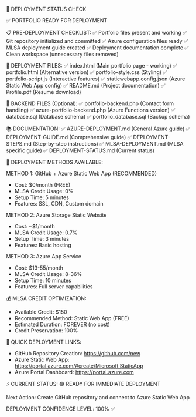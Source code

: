 🚀 DEPLOYMENT STATUS CHECK

✅ PORTFOLIO READY FOR DEPLOYMENT

📋 PRE-DEPLOYMENT CHECKLIST:
✅ Portfolio files present and working
✅ Git repository initialized and committed
✅ Azure configuration files ready
✅ MLSA deployment guide created
✅ Deployment documentation complete
✅ Clean workspace (unnecessary files removed)

📁 DEPLOYMENT FILES:
✅ index.html (Main portfolio page - working)
✅ portfolio.html (Alternative version)
✅ portfolio-style.css (Styling)
✅ portfolio-script.js (Interactive features)
✅ staticwebapp.config.json (Azure Static Web App config)
✅ README.md (Project documentation)
✅ Profile.pdf (Resume download)

🔧 BACKEND FILES (Optional):
✅ portfolio-backend.php (Contact form handling)
✅ azure-portfolio-backend.php (Azure Functions version)
✅ database.sql (Database schema)
✅ portfolio_database.sql (Backup schema)

📚 DOCUMENTATION:
✅ AZURE-DEPLOYMENT.md (General Azure guide)
✅ DEPLOYMENT-GUIDE.md (Comprehensive guide)
✅ DEPLOYMENT-STEPS.md (Step-by-step instructions)
✅ MLSA-DEPLOYMENT.md (MLSA specific guide)
✅ DEPLOYMENT-STATUS.md (Current status)

🎯 DEPLOYMENT METHODS AVAILABLE:

METHOD 1: GitHub + Azure Static Web App (RECOMMENDED)
- Cost: $0/month (FREE)
- MLSA Credit Usage: 0%
- Setup Time: 5 minutes
- Features: SSL, CDN, Custom domain

METHOD 2: Azure Storage Static Website
- Cost: ~$1/month
- MLSA Credit Usage: 0.7%
- Setup Time: 3 minutes
- Features: Basic hosting

METHOD 3: Azure App Service
- Cost: $13-55/month
- MLSA Credit Usage: 8-36%
- Setup Time: 10 minutes
- Features: Full server capabilities

💰 MLSA CREDIT OPTIMIZATION:
- Available Credit: $150
- Recommended Method: Static Web App (FREE)
- Estimated Duration: FOREVER (no cost)
- Credit Preservation: 100%

🔗 QUICK DEPLOYMENT LINKS:
- GitHub Repository Creation: https://github.com/new
- Azure Static Web App: https://portal.azure.com/#create/Microsoft.StaticApp
- Azure Portal Dashboard: https://portal.azure.com

⚡ CURRENT STATUS: 
🟢 READY FOR IMMEDIATE DEPLOYMENT

Next Action: Create GitHub repository and connect to Azure Static Web App

DEPLOYMENT CONFIDENCE LEVEL: 100% ✅